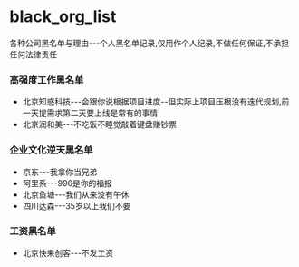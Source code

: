 # black_org_list
各种公司黑名单与理由---个人黑名单记录,仅用作个人纪录,不做任何保证,不承担任何法律责任

### 高强度工作黑名单
- 北京知惑科技---会跟你说根据项目进度--但实际上项目压根没有迭代规划,前一天提需求第二天要上线是常有的事情
- 北京润和美---不吃饭不睡觉敲着键盘赚钞票

### 企业文化逆天黑名单
- 京东---我拿你当兄弟
- 阿里系---996是你的福报
- 北京鱼塘---我们从来没有午休
- 四川达森---35岁以上我们不要
### 工资黑名单
- 北京快来创客---不发工资
